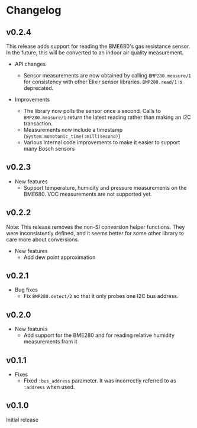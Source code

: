 # Changelog

## v0.2.4

This release adds support for reading the BME680's gas resistance sensor. In the
future, this will be converted to an indoor air quality measurement.

* API changes
  * Sensor measurements are now obtained by calling `BMP280.measure/1` for
    consistency with other Elixir sensor libraries. `BMP280.read/1` is
    deprecated.

* Improvements
  * The library now polls the sensor once a second. Calls to `BMP280.measure/1`
    return the latest reading rather than making an I2C transaction.
  * Measurements now include a timestamp (`System.monotonic_time(:millisecond)`)
  * Various internal code improvements to make it easier to support many Bosch
    sensors

## v0.2.3

* New features
  * Support temperature, humidity and pressure measurements on the BME680. VOC
    measurements are not supported yet.

## v0.2.2

Note: This release removes the non-SI conversion helper functions. They were
inconsistently defined, and it seems better for some other library to care more
about conversions.

* New features
  * Add dew point approximation

## v0.2.1

* Bug fixes
  * Fix `BMP280.detect/2` so that it only probes one I2C bus address.

## v0.2.0

* New features
  * Add support for the BME280 and for reading relative humidity measurements
    from it

## v0.1.1

* Fixes
  * Fixed `:bus_address` parameter. It was incorrectly referred to as `:address`
    when used.

## v0.1.0

Initial release
